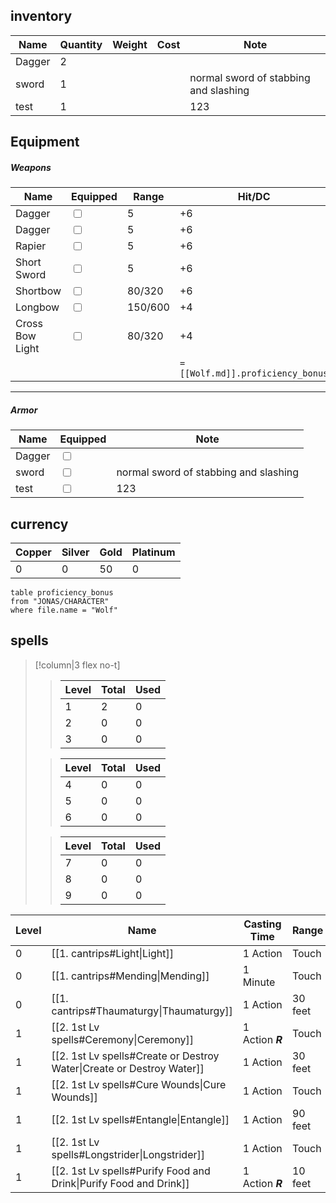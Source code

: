 
## inventory

| Name   | Quantity | Weight | Cost | Note                                  |
| ------ | -------- | ------ | ---- | ------------------------------------- |
| Dagger | 2        |        |      |                                       |
| sword  | 1        |        |      | normal sword of stabbing and slashing |
| test   | 1        |        |      | 123                                   |

## Equipment
##### Weapons
| Name               | Equipped                          | Range   | Hit/DC                                                | Damage | Mastery | Note |
| ------------------ | --------------------------------- | ------- | ----------------------------------------------------- | ------ | ------- | ---- |
| Dagger             | <input type="checkbox" unchecked> | 5       | +6                                                    | 1d4+4  |         |      |
| Dagger             | <input type="checkbox" unchecked> | 5       | +6                                                    | 1d4+4  |         |      |
| Rapier             | <input type="checkbox" unchecked> | 5       | +6                                                    | 1d8+4  |         |      |
| Short  Sword       | <input type="checkbox" unchecked> | 5       | +6                                                    | 1d6+4  |         |      |
| Shortbow           | <input type="checkbox" unchecked> | 80/320  | +6                                                    | 1d6+4  |         |      |
| Longbow            | <input type="checkbox" unchecked> | 150/600 | +4                                                    | 1d8+4  |         |      |
| Cross Bow<br>Light | <input type="checkbox" unchecked> | 80/320  | +4                                                    | 1d8    |         |      |
|                    |                                   |         | `= [[Wolf.md]].proficiency_bonus` |        |         |      |

---
##### Armor
| Name   | Equipped                          | Note                                  |
| ------ | --------------------------------- | ------------------------------------- |
| Dagger | <input type="checkbox" unchecked> |                                       |
| sword  | <input type="checkbox" unchecked> | normal sword of stabbing and slashing |
| test   | <input type="checkbox" unchecked> | 123                                   |

## currency

| Copper | Silver | Gold | Platinum |
| ------ | ------ | ---- | -------- |
| 0      | 0      | 50   | 0        |


```dataview
table proficiency_bonus
from "JONAS/CHARACTER"
where file.name = "Wolf"
```

## spells
>[!column|3 flex no-t]
>>| Level | Total | Used |
>>| ----- | ----- | ---- |
>>| 1 | 2 | 0 |
>>| 2 | 0 | 0 |
>>| 3 | 0 | 0 |
>
>>| Level | Total | Used |
>>| ----- | ----- | ---- |
>>| 4 | 0 | 0 |
>>| 5 | 0 | 0 |
>>| 6 | 0 | 0 |
>
>>| Level | Total | Used |
>>| ----- | ----- | ---- |
>>| 7 | 0 | 0 |
>>| 8 | 0 | 0 |
>>| 9 | 0 | 0 |

| Level | Name                                                                  | Casting Time     | Range   | Duration       | Components |
| ----- | --------------------------------------------------------------------- | ---------------- | ------- | -------------- | ---------- |
| 0     | [[1. cantrips#Light\|Light]]                                          | 1 Action         | Touch   | 1 hour         | V, M       |
| 0     | [[1. cantrips#Mending\|Mending]]                                      | 1 Minute         | Touch   | Instant        | V, S, M    |
| 0     | [[1. cantrips#Thaumaturgy\|Thaumaturgy]]                              | 1 Action         | 30 feet | Up to 1 minute | V          |
| 1     | [[2. 1st Lv spells#Ceremony\|Ceremony]]                               | 1 Action **_R_** | Touch   | Instant        | V, S, M    |
| 1     | [[2. 1st Lv spells#Create or Destroy Water\|Create or Destroy Water]] | 1 Action         | 30 feet | Instant        | V, S, M    |
| 1     | [[2. 1st Lv spells#Cure Wounds\|Cure Wounds]]                         | 1 Action         | Touch   | Instant        | V, S       |
| 1     | [[2. 1st Lv spells#Entangle\|Entangle]]                               | 1 Action         | 90 feet | up to 1 minute | C, V, S    |
| 1     | [[2. 1st Lv spells#Longstrider\|Longstrider]]                         | 1 Action         | Touch   | 1 hour         | V, S, M    |
| 1     | [[2. 1st Lv spells#Purify Food and Drink\|Purify Food and Drink]]     | 1 Action **_R_** | 10 feet | Instant        | V, S       |

